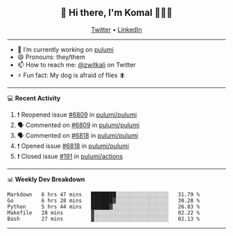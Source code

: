 <h2 align="center"> 👋 Hi there, I'm Komal 🧑🏾‍💻 </h2>
<p align="center">
    <a href="https://twitter.com/zwitkali">Twitter</a> •
    <a href="https://www.linkedin.com/in/komal-ali/">LinkedIn</a>
</p>

--------

- 🔭 I’m currently working on [pulumi](https://github.com/pulumi/pulumi)
- 😄 Pronouns: they/them
- 📫 How to reach me: [@zwitkali](https://twitter.com/zwitkali) on Twitter
- ⚡ Fun fact: My dog is afraid of flies 🪰

--------
💻 **Recent Activity**

<!--START_SECTION:activity-->
1. ❗️ Reopened issue [#6809](https://github.com/pulumi/pulumi/issues/6809) in [pulumi/pulumi](https://github.com/pulumi/pulumi)
2. 🗣 Commented on [#6809](https://github.com/pulumi/pulumi/issues/6809) in [pulumi/pulumi](https://github.com/pulumi/pulumi)
3. 🗣 Commented on [#6818](https://github.com/pulumi/pulumi/issues/6818) in [pulumi/pulumi](https://github.com/pulumi/pulumi)
4. ❗️ Opened issue [#6818](https://github.com/pulumi/pulumi/issues/6818) in [pulumi/pulumi](https://github.com/pulumi/pulumi)
5. ❗️ Closed issue [#191](https://github.com/pulumi/actions/issues/191) in [pulumi/actions](https://github.com/pulumi/actions)
<!--END_SECTION:activity-->

--------

📊 **Weekly Dev Breakdown**
<!--START_SECTION:waka-->
```text
Markdown   6 hrs 47 mins   ████████░░░░░░░░░░░░░░░░░   31.79 % 
Go         6 hrs 28 mins   ███████▓░░░░░░░░░░░░░░░░░   30.28 % 
Python     5 hrs 44 mins   ██████▓░░░░░░░░░░░░░░░░░░   26.83 % 
Makefile   28 mins         ▓░░░░░░░░░░░░░░░░░░░░░░░░   02.22 % 
Bash       27 mins         ▓░░░░░░░░░░░░░░░░░░░░░░░░   02.13 % 
```
<!--END_SECTION:waka-->

--------